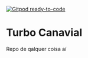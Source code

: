 [![Gitpod ready-to-code](https://img.shields.io/badge/Gitpod-ready--to--code-blue?logo=gitpod)](https://gitpod.io/#https://github.com/TuzinRS/turbo-canavial)

# Turbo Canavial
Repo de qalquer coisa aí
